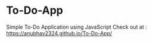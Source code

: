 # To-Do-App
Simple To-Do Application using JavaScript
Check out at : https://anubhav2324.github.io/To-Do-App/
